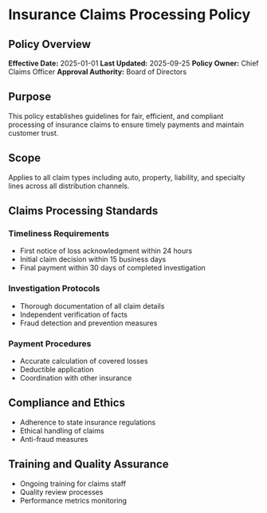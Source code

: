# Insurance Claims Processing Policy

## Policy Overview
**Effective Date:** 2025-01-01
**Last Updated:** 2025-09-25
**Policy Owner:** Chief Claims Officer
**Approval Authority:** Board of Directors

## Purpose
This policy establishes guidelines for fair, efficient, and compliant processing of insurance claims to ensure timely payments and maintain customer trust.

## Scope
Applies to all claim types including auto, property, liability, and specialty lines across all distribution channels.

## Claims Processing Standards

### Timeliness Requirements
- First notice of loss acknowledgment within 24 hours
- Initial claim decision within 15 business days
- Final payment within 30 days of completed investigation

### Investigation Protocols
- Thorough documentation of all claim details
- Independent verification of facts
- Fraud detection and prevention measures

### Payment Procedures
- Accurate calculation of covered losses
- Deductible application
- Coordination with other insurance

## Compliance and Ethics
- Adherence to state insurance regulations
- Ethical handling of claims
- Anti-fraud measures

## Training and Quality Assurance
- Ongoing training for claims staff
- Quality review processes
- Performance metrics monitoring